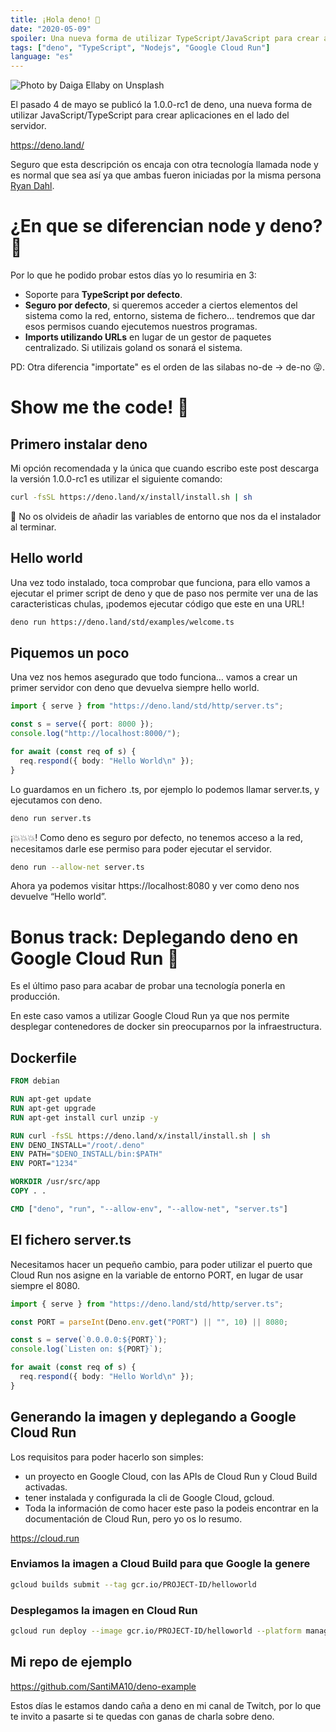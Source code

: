 ```yaml
---
title: ¡Hola deno! 🦕
date: "2020-05-09"
spoiler: Una nueva forma de utilizar TypeScript/JavaScript para crear aplicaciones en el lado del servidor más seguras.
tags: ["deno", "TypeScript", "Nodejs", "Google Cloud Run"]
language: "es"
---
```


![Photo by Daiga Ellaby on Unsplash](/img/hello-deno.jpeg)

El pasado 4 de mayo se publicó la 1.0.0-rc1 de deno, una nueva forma de utilizar JavaScript/TypeScript para crear aplicaciones en el lado del servidor.

https://deno.land/

Seguro que esta descripción os encaja con otra tecnología llamada node y es normal que sea así ya que ambas fueron iniciadas por la misma persona [Ryan Dahl](https://en.wikipedia.org/wiki/Ryan_Dahl).

# ¿En que se diferencian node y deno? 🤔

Por lo que he podido probar estos días yo lo resumiria en 3:

- Soporte para **TypeScript por defecto**.
- **Seguro por defecto**, si queremos acceder a ciertos elementos del sistema como la red, entorno, sistema de fichero… tendremos que dar esos permisos cuando ejecutemos nuestros programas.
- **Imports utilizando URLs** en lugar de un gestor de paquetes centralizado. Si utilizais goland os sonará el sistema.

PD: Otra diferencia "importate" es el orden de las silabas no-de -> de-no 😜.

# Show me the code! 😬

## Primero instalar deno

Mi opción recomendada y la única que cuando escribo este post descarga la versión 1.0.0-rc1 es utilizar el siguiente comando:

```sh
curl -fsSL https://deno.land/x/install/install.sh | sh
```

👀 No os olvideis de añadir las variables de entorno que nos da el instalador al terminar.

## Hello world

Una vez todo instalado, toca comprobar que funciona, para ello vamos a ejecutar el primer script de deno y que de paso nos permite ver una de las caracteristicas chulas, ¡podemos ejecutar código que este en una URL!

```sh
deno run https://deno.land/std/examples/welcome.ts
```

## Piquemos un poco

Una vez nos hemos asegurado que todo funciona… vamos a crear un primer servidor con deno que devuelva siempre hello world.

```typescript
import { serve } from "https://deno.land/std/http/server.ts";

const s = serve({ port: 8000 });
console.log("http://localhost:8000/");

for await (const req of s) {
  req.respond({ body: "Hello World\n" });
}
```

Lo guardamos en un fichero .ts, por ejemplo lo podemos llamar server.ts, y ejecutamos con deno.

```sh
deno run server.ts
```

¡💥💥💥! Como deno es seguro por defecto, no tenemos acceso a la red, necesitamos darle ese permiso para poder ejecutar el servidor.

```sh
deno run --allow-net server.ts
```

Ahora ya podemos visitar https://localhost:8080 y ver como deno nos devuelve “Hello world”.

# Bonus track: Deplegando deno en Google Cloud Run 🚀

Es el último paso para acabar de probar una tecnología ponerla en producción.

En este caso vamos a utilizar Google Cloud Run ya que nos permite desplegar contenedores de docker sin preocuparnos por la infraestructura.

## Dockerfile

```dockerfile
FROM debian

RUN apt-get update
RUN apt-get upgrade
RUN apt-get install curl unzip -y

RUN curl -fsSL https://deno.land/x/install/install.sh | sh
ENV DENO_INSTALL="/root/.deno"
ENV PATH="$DENO_INSTALL/bin:$PATH"
ENV PORT="1234"

WORKDIR /usr/src/app
COPY . .

CMD ["deno", "run", "--allow-env", "--allow-net", "server.ts"]
```

## El fichero server.ts

Necesitamos hacer un pequeño cambio, para poder utilizar el puerto que Cloud Run nos asigne en la variable de entorno PORT, en lugar de usar siempre el 8080.

```typescript
import { serve } from "https://deno.land/std/http/server.ts";

const PORT = parseInt(Deno.env.get("PORT") || "", 10) || 8080;

const s = serve(`0.0.0.0:${PORT}`);
console.log(`Listen on: ${PORT}`);

for await (const req of s) {
  req.respond({ body: "Hello World\n" });
}
```

## Generando la imagen y deplegando a Google Cloud Run

Los requisitos para poder hacerlo son simples:

- un proyecto en Google Cloud, con las APIs de Cloud Run y Cloud Build activadas.
- tener instalada y configurada la cli de Google Cloud, gcloud.
- Toda la información de como hacer este paso la podeis encontrar en la documentación de Cloud Run, pero yo os lo resumo.

https://cloud.run

### Enviamos la imagen a Cloud Build para que Google la genere

```sh
gcloud builds submit --tag gcr.io/PROJECT-ID/helloworld
```

### Desplegamos la imagen en Cloud Run

```sh
gcloud run deploy --image gcr.io/PROJECT-ID/helloworld --platform managed
```

## Mi repo de ejemplo

https://github.com/SantiMA10/deno-example

Estos días le estamos dando caña a deno en mi canal de Twitch, por lo que te invito a pasarte si te quedas con ganas de charla sobre deno.
